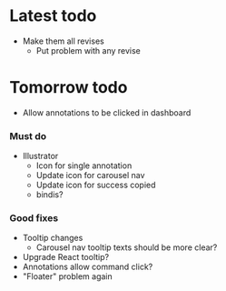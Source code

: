 # Latest todo
* Make them all revises
    * Put problem with any revise

# Tomorrow todo
* Allow annotations to be clicked in dashboard

### Must do
* Illustrator
    * Icon for single annotation
    * Update icon for carousel nav
    * Update icon for success copied
    * bindis?

### Good fixes
* Tooltip changes
    * Carousel nav tooltip texts should be more clear?
* Upgrade React tooltip?
* Annotations allow command click?
* "Floater" problem again